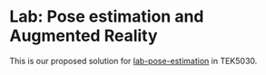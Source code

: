 # Lab: Pose estimation and Augmented Reality
This is our proposed solution for [lab-pose-estimation](https://github.com/tek5030/lab-pose-estimation) in TEK5030.
